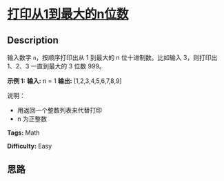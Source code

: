# [打印从1到最大的n位数][title]

## Description

输入数字 `n`，按顺序打印出从 1 到最大的 n 位十进制数。比如输入 3，则打印出 1、2、3 一直到最大的 3 位数 999。

**示例 1:**
            **输入:** n = 1    **输出:** [1,2,3,4,5,6,7,8,9]    



说明：

  * 用返回一个整数列表来代替打印
  * n 为正整数


**Tags:** Math

**Difficulty:** Easy

## 思路

[title]: https://leetcode-cn.com/problems/da-yin-cong-1dao-zui-da-de-nwei-shu-lcof
